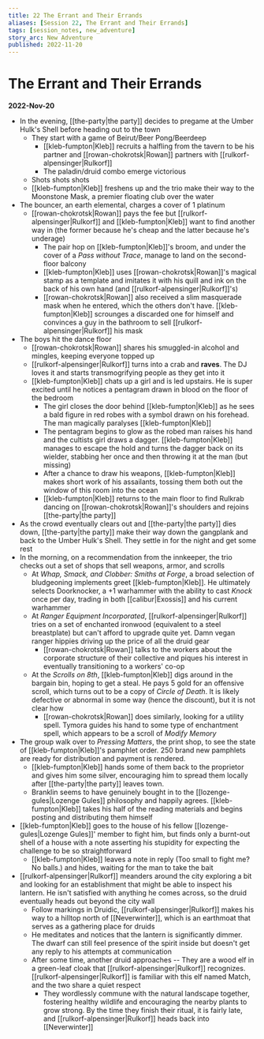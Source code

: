 ```yaml
---
title: 22 The Errant and Their Errands
aliases: [Session 22, The Errant and Their Errands]
tags: [session_notes, new_adventure]
story_arc: New Adventure
published: 2022-11-20
---
```

# The Errant and Their Errands
**2022-Nov-20**

- In the evening, [[the-party|the party]] decides to pregame at the Umber Hulk's Shell before heading out to the town
	- They start with a game of Beirut/Beer Pong/Beerdeep
		- [[kleb-fumpton|Kleb]] recruits a halfling from the tavern to be his partner and [[rowan-chokrotsk|Rowan]] partners with [[rulkorf-alpensinger|Rulkorf]]
		- The paladin/druid combo emerge victorious
	- Shots shots shots
	- [[kleb-fumpton|Kleb]] freshens up and the trio make their way to the Moonstone Mask, a premier floating club over the water
- The bouncer, an earth elemental, charges a cover of 1 platinum
	- [[rowan-chokrotsk|Rowan]] pays the fee but [[rulkorf-alpensinger|Rulkorf]] and [[kleb-fumpton|Kleb]] want to find another way in (the former because he's cheap and the latter because he's underage)
		- The pair hop on [[kleb-fumpton|Kleb]]'s broom, and under the cover of a *Pass without Trace*, manage to land on the second-floor balcony
		- [[kleb-fumpton|Kleb]] uses [[rowan-chokrotsk|Rowan]]'s magical stamp as a template and imitates it with his quill and ink on the back of his own hand (and [[rulkorf-alpensinger|Rulkorf]]'s)
		- [[rowan-chokrotsk|Rowan]] also received a slim masquerade mask when he entered, which the others don't have. [[kleb-fumpton|Kleb]] scrounges a discarded one for himself and convinces a guy in the bathroom to sell [[rulkorf-alpensinger|Rulkorf]] his mask
- The boys hit the dance floor
	- [[rowan-chokrotsk|Rowan]] shares his smuggled-in alcohol and mingles, keeping everyone topped up
	- [[rulkorf-alpensinger|Rulkorf]] turns into a crab and **raves**. The DJ loves it and starts transmogrifying people as they get into it
	- [[kleb-fumpton|Kleb]] chats up a girl and is led upstairs. He is super excited until he notices a pentagram drawn in blood on the floor of the bedroom
		- The girl closes the door behind [[kleb-fumpton|Kleb]] as he sees a bald figure in red robes with a symbol drawn on his forehead. The man magically paralyses [[kleb-fumpton|Kleb]]
		- The pentagram begins to glow as the robed man raises his hand and the cultists girl draws a dagger. [[kleb-fumpton|Kleb]] manages to escape the hold and turns the dagger back on its wielder, stabbing her once and then throwing it at the man (but missing)
		- After a chance to draw his weapons, [[kleb-fumpton|Kleb]] makes short work of his assailants, tossing them both out the window of this room into the ocean
		- [[kleb-fumpton|Kleb]] returns to the main floor to find Rulkrab dancing on [[rowan-chokrotsk|Rowan]]'s shoulders and rejoins [[the-party|the party]]
- As the crowd eventually clears out and [[the-party|the party]] dies down, [[the-party|the party]] make their way down the gangplank and back to the Umber Hulk's Shell. They settle in for the night and get some rest
- In the morning, on a recommendation from the innkeeper, the trio checks out a set of shops that sell weapons, armor, and scrolls
	- At *Whap, Smack, and Clobber: Smiths at Forge*, a broad selection of bludgeoning implements greet [[kleb-fumpton|Kleb]]. He ultimately selects Doorknocker, a +1 warhammer with the ability to cast *Knock* once per day, trading in both [[calibur|Exossis]] and his current warhammer
	- At *Ranger Equipment Incorporated*, [[rulkorf-alpensinger|Rulkorf]] tries on a set of enchanted ironwood (equivalent to a steel breastplate) but can't afford to upgrade quite yet. Damn vegan ranger hippies driving up the price of all the druid gear
		- [[rowan-chokrotsk|Rowan]] talks to the workers about the corporate structure of their collective and piques his interest in eventually transitioning to a workers' co-op
	- At the *Scrolls on 8th*, [[kleb-fumpton|Kleb]] digs around in the bargain bin, hoping to get a  steal. He pays 5 gold for an offensive scroll, which turns out to be a copy of *Circle of Death*. It is likely defective or abnormal in some way (hence the discount), but it is not clear how
		- [[rowan-chokrotsk|Rowan]] does similarly, looking for a utility spell. Tymora guides his hand to some type of enchantment spell, which appears to be a scroll of *Modify Memory*
- The group walk over to *Pressing Matters*, the print shop, to see the state of [[kleb-fumpton|Kleb]]'s pamphlet order. 250 brand new pamphlets are ready for distribution and payment is rendered.
	- [[kleb-fumpton|Kleb]] hands some of them back to the proprietor and gives him some silver, encouraging him to spread them locally after [[the-party|the party]] leaves town.
	- Branklin seems to have genuinely bought in to the [[lozenge-gules|Lozenge Gules]] philosophy and happily agrees. [[kleb-fumpton|Kleb]] takes his half of the reading materials and begins posting and distributing them himself
- [[kleb-fumpton|Kleb]] goes to the house of his fellow [[lozenge-gules|Lozenge Gules]]' member to fight him, but finds only a burnt-out shell of a house with a note asserting his stupidity for expecting the challenge to be so straightforward
	- [[kleb-fumpton|Kleb]] leaves a note in reply (Too small to fight me? No balls.) and hides, waiting for the man to take the bait
- [[rulkorf-alpensinger|Rulkorf]] meanders around the city exploring a bit and looking for an establishment that might be able to inspect his lantern. He isn't satisfied with anything he comes across, so the druid eventually heads out beyond the city wall
	- Follow markings in Druidic, [[rulkorf-alpensinger|Rulkorf]] makes his way to a hilltop north of [[Neverwinter]], which is an earthmoat that serves as a gathering place for druids
	- He meditates and notices that the lantern is significantly dimmer. The dwarf can still feel presence of the spirit inside but doesn't get any reply to his attempts at communication
	- After some time, another druid approaches -- They are a wood elf in a green-leaf cloak that [[rulkorf-alpensinger|Rulkorf]] recognizes. [[rulkorf-alpensinger|Rulkorf]] is familiar with this elf named Match, and the two share a quiet respect
		- They wordlessly commune with the natural landscape together, fostering healthy wildlife and encouraging the nearby plants to grow strong. By the time they finish their ritual, it is fairly late, and [[rulkorf-alpensinger|Rulkorf]] heads back into [[Neverwinter]]